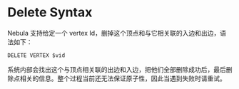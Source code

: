 # Delete Syntax
Nebula 支持给定一个 vertex Id，删掉这个顶点和与它相关联的入边和出边，语法如下：

```
DELETE VERTEX $vid
```
系统内部会找出这个与顶点相关联的出边和入边，把他们全部删除成功后，最后删除点相关的信息。整个过程当前还无法保证原子性，因此当遇到失败时请重试。
